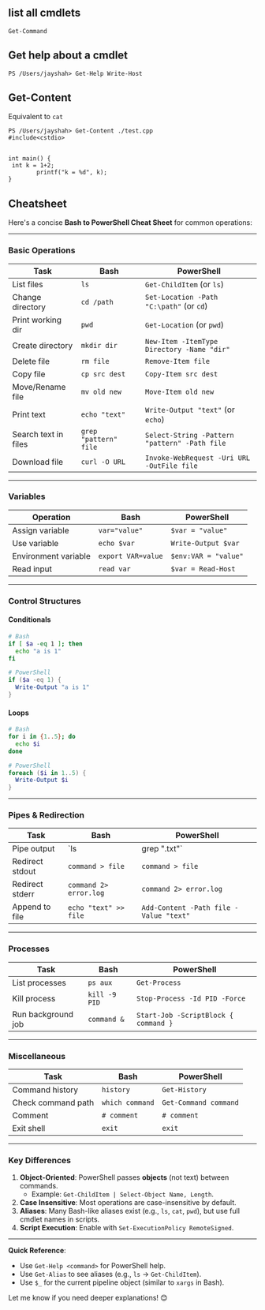 
## list all cmdlets

```pwsh
Get-Command
```

## Get help about a cmdlet

```pwsh
PS /Users/jayshah> Get-Help Write-Host
```

## Get-Content

Equivalent to `cat`

```pwsh
PS /Users/jayshah> Get-Content ./test.cpp
#include<cstdio>


int main() {
 int k = 1+2;
        printf("k = %d", k);
}
```

## Cheatsheet

Here's a concise **Bash to PowerShell Cheat Sheet** for common operations:

---

### **Basic Operations**
| **Task**              | **Bash**                  | **PowerShell**              |
|-----------------------|---------------------------|------------------------------|
| List files            | `ls`                      | `Get-ChildItem` (or `ls`)    |
| Change directory      | `cd /path`                | `Set-Location -Path "C:\path"` (or `cd`) |
| Print working dir     | `pwd`                     | `Get-Location` (or `pwd`)    |
| Create directory      | `mkdir dir`               | `New-Item -ItemType Directory -Name "dir"` |
| Delete file           | `rm file`                 | `Remove-Item file`           |
| Copy file             | `cp src dest`             | `Copy-Item src dest`         |
| Move/Rename file      | `mv old new`              | `Move-Item old new`          |
| Print text            | `echo "text"`             | `Write-Output "text"` (or `echo`) |
| Search text in files  | `grep "pattern" file`     | `Select-String -Pattern "pattern" -Path file` |
| Download file         | `curl -O URL`             | `Invoke-WebRequest -Uri URL -OutFile file` |

---

### **Variables**
| **Operation**         | **Bash**                  | **PowerShell**              |
|-----------------------|---------------------------|------------------------------|
| Assign variable       | `var="value"`             | `$var = "value"`             |
| Use variable          | `echo $var`               | `Write-Output $var`          |
| Environment variable  | `export VAR=value`        | `$env:VAR = "value"`         |
| Read input            | `read var`                | `$var = Read-Host`           |

---

### **Control Structures**
#### **Conditionals**
```bash
# Bash
if [ $a -eq 1 ]; then
  echo "a is 1"
fi
```
```powershell
# PowerShell
if ($a -eq 1) {
  Write-Output "a is 1"
}
```

#### **Loops**
```bash
# Bash
for i in {1..5}; do
  echo $i
done
```
```powershell
# PowerShell
foreach ($i in 1..5) {
  Write-Output $i
}
```

---

### **Pipes & Redirection**
| **Task**              | **Bash**                  | **PowerShell**              |
|-----------------------|---------------------------|------------------------------|
| Pipe output           | `ls | grep ".txt"`        | `Get-ChildItem | Where-Object { $_.Name -like "*.txt" }` |
| Redirect stdout       | `command > file`          | `command > file`             |
| Redirect stderr       | `command 2> error.log`    | `command 2> error.log`       |
| Append to file        | `echo "text" >> file`     | `Add-Content -Path file -Value "text"` |

---

### **Processes**
| **Task**              | **Bash**                  | **PowerShell**              |
|-----------------------|---------------------------|------------------------------|
| List processes        | `ps aux`                  | `Get-Process`                |
| Kill process          | `kill -9 PID`             | `Stop-Process -Id PID -Force`|
| Run background job    | `command &`               | `Start-Job -ScriptBlock { command }` |

---

### **Miscellaneous**
| **Task**              | **Bash**                  | **PowerShell**              |
|-----------------------|---------------------------|------------------------------|
| Command history       | `history`                 | `Get-History`                |
| Check command path    | `which command`           | `Get-Command command`        |
| Comment               | `# comment`               | `# comment`                  |
| Exit shell            | `exit`                    | `exit`                       |

---

### **Key Differences**
1. **Object-Oriented**: PowerShell passes **objects** (not text) between commands.
   - Example: `Get-ChildItem | Select-Object Name, Length`.
2. **Case Insensitive**: Most operations are case-insensitive by default.
3. **Aliases**: Many Bash-like aliases exist (e.g., `ls`, `cat`, `pwd`), but use full cmdlet names in scripts.
4. **Script Execution**: Enable with `Set-ExecutionPolicy RemoteSigned`.

---

**Quick Reference**:  
- Use `Get-Help <command>` for PowerShell help.  
- Use `Get-Alias` to see aliases (e.g., `ls` → `Get-ChildItem`).  
- Use `$_` for the current pipeline object (similar to `xargs` in Bash).  

Let me know if you need deeper explanations! 😊